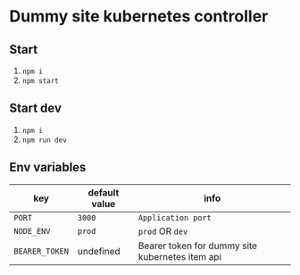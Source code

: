 # Dummy site kubernetes controller

## Start
1. `npm i`
2. `npm start`

## Start dev
1. `npm i`
2. `npm run dev`

## Env variables

| key            | default value | info                                            |
| -------------- | ------------- | ----------------------------------------------- |
| `PORT`         | `3000`        | `Application port`                              |
| `NODE_ENV`     | `prod`        | `prod` OR `dev`                                 |
| `BEARER_TOKEN` | undefined     | Bearer token for dummy site kubernetes item api |
